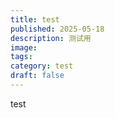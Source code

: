 ```yaml
---
title: test
published: 2025-05-18
description: 测试用
image: 
tags: 
category: test
draft: false
---
```

test